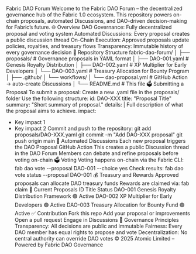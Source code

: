 Fabric DAO Forum
Welcome to the Fabric DAO Forum – the decentralized governance hub of the Fabric 1.0 ecosystem.
This repository powers on-chain proposals, automated Discussions, and DAO-driven decision-making for Fabric’s future.
🌐 Overview
DAO Governance: Fully decentralized proposal and voting system
Automated Discussions: Every proposal creates a public discussion thread
On-Chain Execution: Approved proposals update policies, royalties, and treasury flows
Transparency: Immutable history of every governance decision
📂 Repository Structure
fabric-dao-forum/
│
├── proposals/                   # Governance proposals in YAML format
│   ├── DAO-001.yaml              # Genesis Royalty Distribution
│   ├── DAO-002.yaml              # XP Multiplier for Early Developers
│   └── DAO-003.yaml              # Treasury Allocation for Bounty Program
│
├── .github/
│   └── workflows/
│       └── dao-proposal.yml      # GitHub Action → auto-create Discussions
│
└── README.md                     # This file
🗳️ Submitting a Proposal
To submit a proposal:
Create a new .yaml file in the proposals/ folder
Use the following structure:
id: DAO-XXX
title: "Proposal Title"
summary: "Short summary of proposal."
details: |
  Full description of what the proposal aims to achieve.
impact:
  - Key impact 1
  - Key impact 2
Commit and push to the repository:
git add proposals/DAO-XXX.yaml
git commit -m "Add DAO-XXX proposal"
git push origin main
🤖 Automated Discussions
Each new proposal triggers the DAO Proposal GitHub Action
This creates a public Discussion thread in the DAO Forum
Members can debate and refine proposals before voting on-chain
🗳️ Voting
Voting happens on-chain via the Fabric CLI:
fab dao vote --proposal DAO-001 --choice yes
Check results:
fab dao vote status --proposal DAO-001
💰 Treasury and Rewards
Approved proposals can allocate DAO treasury funds
Rewards are claimed via:
fab claim
📜 Current Proposals
ID	Title	Status
DAO-001	Genesis Royalty Distribution Framework	🟢 Active
DAO-002	XP Multiplier for Early Developers	🟢 Active
DAO-003	Treasury Allocation for Bounty Fund	🟢 Active
✅ Contribution
Fork this repo
Add your proposal or improvements
Open a pull request
Engage in Discussions
🔐 Governance Principles
Transparency: All decisions are public and immutable
Fairness: Every DAO member has equal rights to propose and vote
Decentralization: No central authority can override DAO votes
© 2025 Atomic Limited – Powered by Fabric DAO Governance
